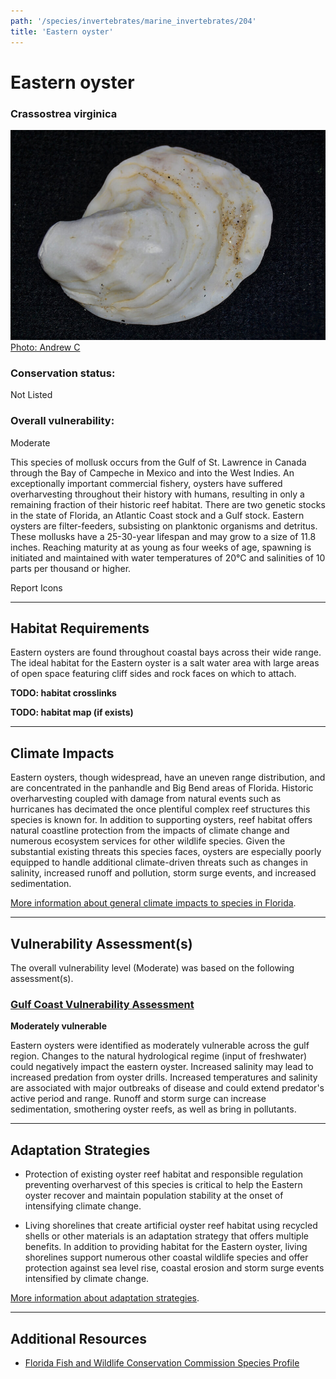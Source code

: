 ```yaml
---
path: '/species/invertebrates/marine_invertebrates/204'
title: 'Eastern oyster'
---
```


# Eastern oyster

### Crassostrea virginica

<div id="TopSection">

<div class="header-photo"><img src="204.jpg" alt="Photo for Eastern oyster"/>
<figcaption><a href="https://commons.wikimedia.org/w/index.php?curid=38628727" target="_blank" rel="noopener noreferrer">Photo: Andrew C</a></figcaption></div>

<div>

### Conservation status:

Not Listed

### Overall vulnerability:

Moderate

</div>
</div>

This species of mollusk occurs from the Gulf of St. Lawrence in Canada through the Bay of Campeche in Mexico and into the West Indies. An exceptionally important commercial fishery, oysters have suffered overharvesting throughout their history with humans, resulting in only a remaining fraction of their historic reef habitat.  There are two genetic stocks in the state of Florida, an Atlantic Coast stock and a Gulf stock. Eastern oysters are filter-feeders, subsisting on planktonic organisms and detritus. These mollusks have a 25-30-year lifespan and may grow to a size of 11.8 inches.  Reaching maturity at as young as four weeks of age, spawning is initiated and maintained with water temperatures of 20°C and salinities of 10 parts per thousand or higher.

Report Icons

<hr />

## Habitat Requirements



Eastern oysters are found throughout coastal bays across their wide range. The ideal habitat for the Eastern oyster is a salt water area with large areas of open space featuring cliff sides and rock faces on which to attach.

**TODO: habitat crosslinks**

**TODO: habitat map (if exists)**

<hr />

## Climate Impacts

Eastern oysters, though widespread, have an uneven range distribution, and are concentrated in the panhandle and Big Bend areas of Florida.  Historic overharvesting coupled with damage from natural events such as hurricanes has decimated the once plentiful complex reef structures this species is known for.  In addition to supporting oysters, reef habitat offers natural coastline protection from the impacts of climate change and numerous ecosystem services for other wildlife species.  Given the substantial existing threats this species faces, oysters are especially poorly equipped to handle additional climate-driven threats such as changes in salinity, increased runoff and pollution, storm surge events, and increased sedimentation.

[More information about general climate impacts to species in Florida](/impacts/species).



<hr />

## Vulnerability Assessment(s)

The overall vulnerability level (Moderate) was based on the following assessment(s).
#### 
<div class="vulnerability-header">
<h3><a href="/impacts/vulnerability/gcva">Gulf Coast Vulnerability Assessment</a></h3>
<b class="moderate">Moderately vulnerable</b>
</div> 

Eastern oysters were identified as moderately vulnerable across the gulf region.  Changes to the natural hydrological regime (input of freshwater) could negatively impact the eastern oyster.  Increased salinity may lead to increased predation from oyster drills.  Increased temperatures and salinity are associated with major outbreaks of disease and could extend predator's active period and range.  Runoff and storm surge can increase sedimentation, smothering oyster reefs, as well as bring in pollutants.


<hr />

## Adaptation Strategies

- Protection of existing oyster reef habitat and responsible regulation preventing overharvest of this species is critical to help the Eastern oyster recover and maintain population stability at the onset of intensifying climate change.

- Living shorelines that create artificial oyster reef habitat using recycled shells or other materials is an adaptation strategy that offers multiple benefits.  In addition to providing habitat for the Eastern oyster, living shorelines support numerous other coastal wildlife species and offer protection against sea level rise, coastal erosion and storm surge events intensified by climate change.

[More information about adaptation strategies](/strategies).

<hr />


## Additional Resources

- [Florida Fish and Wildlife Conservation Commission Species Profile](https://myfwc.com/media/12470/51-eastern-oyster-2016.pdf)
